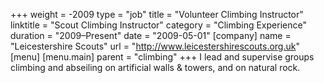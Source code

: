 +++
weight = -2009
type = "job"
title = "Volunteer Climbing Instructor"
linktitle = "Scout Climbing Instructor"
category = "Climbing Experience"
duration = "2009–Present"
date = "2009-05-01"
[company]
  name = "Leicestershire Scouts"
  url = "http://www.leicestershirescouts.org.uk"
[menu]
  [menu.main]
    parent = "climbing"
+++
I lead and supervise groups climbing and abseiling on artificial walls & towers, and on natural rock.

